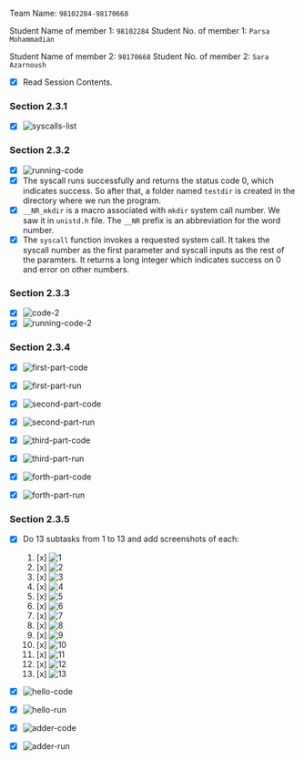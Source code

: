 Team Name: `98102284-98170668`

Student Name of member 1: `98102284`
Student No. of member 1: `Parsa Mohammadian`

Student Name of member 2: `98170668`
Student No. of member 2: `Sara Azarnoush`

- [x] Read Session Contents.

### Section 2.3.1

- [x] ![syscalls-list](https://user-images.githubusercontent.com/39219981/181702996-c8907f7e-b97c-421d-984d-b232cf95971d.png)

### Section 2.3.2
- [x] ![running-code](https://user-images.githubusercontent.com/39219981/181703153-b23f0085-79d7-425c-9534-37f762275af7.png)
- [x] The syscall runs successfully and returns the status code 0, which indicates success. So after that, a folder named `testdir` is created in the directory where we run the program.
- [x] `__NR_mkdir` is a macro associated with `mkdir` system call number. We saw it in `unistd.h` file. The `__NR` prefix is an abbreviation for the word number.
- [x] The `syscall` function invokes a requested system call. It takes the syscall number as the first parameter and syscall inputs as the rest of the paramters. It returns a long integer which indicates success on 0 and error on other numbers.

### Section 2.3.3
- [x] ![code-2](https://user-images.githubusercontent.com/39219981/181735815-eff96afa-8328-4772-af3d-83213861b5d6.png)
- [x] ![running-code-2](https://user-images.githubusercontent.com/39219981/181735877-61d5f5be-3b50-4840-901b-ca13d718672d.png)

### Section 2.3.4
- [x] ![first-part-code](https://user-images.githubusercontent.com/39219981/181741179-2ebd0d7e-246c-496f-8003-1abb040518f5.png)
- [x] ![first-part-run](https://user-images.githubusercontent.com/39219981/181741216-bde9142e-cbd7-4e7d-a2f0-f6fa96c17531.png)

- [x] ![second-part-code](https://user-images.githubusercontent.com/39219981/181745052-a179c4cf-d3c0-445a-bb71-f5223d3c9722.png)
- [x] ![second-part-run](https://user-images.githubusercontent.com/39219981/181745082-53c7fc6b-c9e5-4a61-90e4-0b3be520ef81.png)

- [x] ![third-part-code](https://user-images.githubusercontent.com/39219981/181758820-84e98469-c9d2-4782-a041-f2169e8b6405.png)
- [x] ![third-part-run](https://user-images.githubusercontent.com/39219981/181758846-e22c620a-11ed-4cde-a456-d65438fb51d3.png)

- [x] ![forth-part-code](https://user-images.githubusercontent.com/39219981/181761973-39541126-9105-42e8-b11a-dd1d70b9a7e4.png)
- [x] ![forth-part-run](https://user-images.githubusercontent.com/39219981/181762034-82ff293e-33b1-499b-b1ec-691dd962f76d.png)

### Section 2.3.5

- [x] Do 13 subtasks from 1 to 13 and add screenshots of each:
    1. [x] ![1](https://user-images.githubusercontent.com/39219981/181775718-58025674-18a9-46e4-bc89-80c054dbea26.png)
    1. [x] ![2](https://user-images.githubusercontent.com/39219981/181775752-3f7a93d2-937f-413a-892a-cc6990a4cb0d.png)
    1. [x] ![3](https://user-images.githubusercontent.com/39219981/181775836-b58fb2e9-debc-4d89-8cf4-750049cf2fc9.png)
    1. [x] ![4](https://user-images.githubusercontent.com/39219981/181776020-7a630a0d-5dd6-472e-b809-c5307e46b53e.png)
    1. [x] ![5](https://user-images.githubusercontent.com/39219981/181776111-ce4e5d19-f6a2-4178-a0f2-5938be5c761c.png)
    1. [x] ![6](https://user-images.githubusercontent.com/39219981/181776197-5585ad18-f358-4a2a-8ead-4123e5bfb1d4.png)
    1. [x] ![7](https://user-images.githubusercontent.com/39219981/181776273-c82a7d6b-2042-4020-aec0-478f3bcfbfd0.png)
    1. [x] ![8](https://user-images.githubusercontent.com/39219981/181776346-25d1d78d-b5db-48ad-a445-84cb9c67c4d8.png)
    1. [x] ![9](https://user-images.githubusercontent.com/39219981/181776563-f8250590-699d-4364-bc51-1e3ed4a5ab8b.png)
    1. [x] ![10](https://user-images.githubusercontent.com/39219981/181776712-dcf34191-495f-4509-b4a3-f388f05cd7c3.png)
    1. [x] ![11](https://user-images.githubusercontent.com/39219981/181776846-9b5d7bd7-3dbc-4210-ac30-94b592d44325.png)
    1. [x] ![12](https://user-images.githubusercontent.com/39219981/181776888-6aefb718-1591-40ff-b937-5fc1240039aa.png)
    1. [x] ![13](https://user-images.githubusercontent.com/39219981/181799443-03e034e7-bf70-41e0-b17c-70a9985aaafd.png)

- [x] ![hello-code](https://user-images.githubusercontent.com/39219981/181806685-00507302-3e29-42c4-97b2-b160de771be6.png)
- [x] ![hello-run](https://user-images.githubusercontent.com/39219981/181806754-3aea5328-072c-4119-9a33-ac569413bf67.png)
- [x] ![adder-code](https://user-images.githubusercontent.com/39219981/181817074-166c2138-d943-4b1f-81da-10c21cb9ca48.png)
- [x] ![adder-run](https://user-images.githubusercontent.com/39219981/181817107-46d3865e-82bc-4ad7-b1c2-ebaa75c71e25.png)
